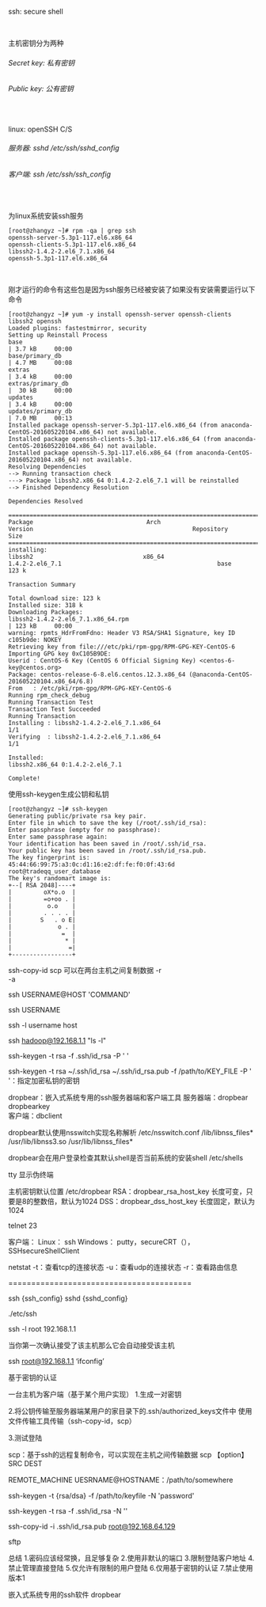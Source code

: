 ssh: secure shell

<br>

主机密钥分为两种
###### Secret key: 私有密钥
###### Public key: 公有密钥

<br>

linux: openSSH C/S 
###### 服务器: sshd	/etc/ssh/sshd_config
###### 客户端: ssh		/etc/ssh/ssh_config

<br>

为linux系统安装ssh服务
```shell
[root@zhangyz ~]# rpm -qa | grep ssh
openssh-server-5.3p1-117.el6.x86_64
openssh-clients-5.3p1-117.el6.x86_64
libssh2-1.4.2-2.el6_7.1.x86_64
openssh-5.3p1-117.el6.x86_64
```

<br>

刚才运行的命令有这些包是因为ssh服务已经被安装了如果没有安装需要运行以下命令
```shell
[root@zhangyz ~]# yum -y install openssh-server openssh-clients libssh2 openssh
Loaded plugins: fastestmirror, security
Setting up Reinstall Process
base                                                                                                                                                                                         | 3.7 kB     00:00     
base/primary_db                                                                                                                                                                              | 4.7 MB     00:08     
extras                                                                                                                                                                                       | 3.4 kB     00:00     
extras/primary_db                                                                                                                                                                            |  30 kB     00:00     
updates                                                                                                                                                                                      | 3.4 kB     00:00     
updates/primary_db                                                                                                                                                                           | 7.0 MB     00:13     
Installed package openssh-server-5.3p1-117.el6.x86_64 (from anaconda-CentOS-201605220104.x86_64) not available.
Installed package openssh-clients-5.3p1-117.el6.x86_64 (from anaconda-CentOS-201605220104.x86_64) not available.
Installed package openssh-5.3p1-117.el6.x86_64 (from anaconda-CentOS-201605220104.x86_64) not available.
Resolving Dependencies
--> Running transaction check
---> Package libssh2.x86_64 0:1.4.2-2.el6_7.1 will be reinstalled
--> Finished Dependency Resolution

Dependencies Resolved

==========================================================================================================================================================================================
Package                                Arch                                       Version                                             Repository                                      Size
==========================================================================================================================================================================================
installing:
libssh2                               x86_64                                  1.4.2-2.el6_7.1                                            base                                         123 k

Transaction Summary

Total download size: 123 k
Installed size: 318 k
Downloading Packages:
libssh2-1.4.2-2.el6_7.1.x86_64.rpm                                                                                                                                                           | 123 kB     00:00     
warning: rpmts_HdrFromFdno: Header V3 RSA/SHA1 Signature, key ID c105b9de: NOKEY
Retrieving key from file:///etc/pki/rpm-gpg/RPM-GPG-KEY-CentOS-6
Importing GPG key 0xC105B9DE:
Userid : CentOS-6 Key (CentOS 6 Official Signing Key) <centos-6-key@centos.org>
Package: centos-release-6-8.el6.centos.12.3.x86_64 (@anaconda-CentOS-201605220104.x86_64/6.8)
From   : /etc/pki/rpm-gpg/RPM-GPG-KEY-CentOS-6
Running rpm_check_debug
Running Transaction Test
Transaction Test Succeeded
Running Transaction
Installing : libssh2-1.4.2-2.el6_7.1.x86_64                                                                                                                                                                   1/1 
Verifying  : libssh2-1.4.2-2.el6_7.1.x86_64                                                                                                                                                                   1/1 

Installed:
libssh2.x86_64 0:1.4.2-2.el6_7.1                                                                                                                                                                                  

Complete!
```


使用ssh-keygen生成公钥和私钥
```shell
[root@zhangyz ~]# ssh-keygen 
Generating public/private rsa key pair.
Enter file in which to save the key (/root/.ssh/id_rsa): 
Enter passphrase (empty for no passphrase): 
Enter same passphrase again: 
Your identification has been saved in /root/.ssh/id_rsa.
Your public key has been saved in /root/.ssh/id_rsa.pub.
The key fingerprint is:
45:44:66:99:75:a3:0c:d1:16:e2:df:fe:f0:0f:43:6d root@tradeqq_user_database
The key's randomart image is:
+--[ RSA 2048]----+
|         oX*o.o  |
|         =o+oo . |
|          o.o    |
|         . . . . |
|        S   . o E|
|             o . |
|              =  |
|               * |
|                =|
+-----------------+
```

ssh-copy-id
scp                 可以在两台主机之间复制数据
-r  
-a

ssh USERNAME@HOST 'COMMAND'




ssh  USERNAME

ssh -l username host             


ssh hadoop@192.168.1.1 "ls -l"




ssh-keygen -t rsa -f .ssh/id_rsa -P ' '          


ssh-keygen
-t rsa
~/.ssh/id_rsa
~/.ssh/id_rsa.pub
-f /path/to/KEY_FILE
-P ' '：指定加密私钥的密钥


dropbear：嵌入式系统专用的ssh服务器端和客户端工具
服务器端：dropbear
dropbearkey   
客户端：dbclient


dropbear默认使用nsswitch实现名称解析
/etc/nsswitch.conf
/lib/libnss_files*
/usr/lib/libnss3.so
/usr/lib/libnss_files*


dropbear会在用户登录检查其默认shell是否当前系统的安装shell
/etc/shells

tty             显示伪终端


主机密钥默认位置
/etc/dropbear
RSA：dropbear_rsa_host_key
长度可变，只要是8的整数倍，默认为1024
DSS：dropbear_dss_host_key
长度固定，默认为1024






telnet      23

客户端：
Linux： ssh
Windows： putty，secureCRT（），SSHsecureShellClient




netstat
-t：查看tcp的连接状态
-u：查看udp的连接状态
-r：查看路由信息


========================================        

ssh  {ssh_config}
sshd    {sshd_config}

./etc/ssh



ssh -l root 192.168.1.1

当你第一次确认接受了该主机那么它会自动接受该主机

ssh root@192.168.1.1 ‘ifconfig’


基于密钥的认证

一台主机为客户端（基于某个用户实现）
1.生成一对密钥

2.将公钥传输至服务器端某用户的家目录下的.ssh/authorized_keys文件中
使用文件传输工具传输（ssh-copy-id，scp）

3.测试登陆



scp：基于ssh的远程复制命令，可以实现在主机之间传输数据
scp  【option】   SRC  DEST

REMOTE_MACHINE
UESRNAME@HOSTNAME：/path/to/somewhere



ssh-keygen
-t      {rsa/dsa}
-f      /path/to/keyfile
-N      'password'


ssh-keygen -t rsa -f .ssh/id_rsa -N ''       


ssh-copy-id -i .ssh/id_rsa.pub root@192.168.64.129



sftp


总结
1.密码应该经常换，且足够复杂
2.使用非默认的端口
3.限制登陆客户地址
4.禁止管理直接登陆
5.仅允许有限制的用户登陆
6.仅用基于密钥的认证
7.禁止使用版本1


嵌入式系统专用的ssh软件  dropbear




